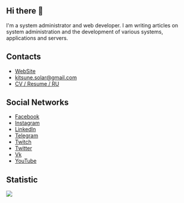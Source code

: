 ## Hi there 👋

I'm a system administrator and web developer. I am writing articles on system administration and the development of various systems, applications and servers.

## Contacts

- [WebSite](https://kitsune.solar/)
- [kitsune.solar@gmail.com](mailto:kitsune.solar@gmail.com)
- [CV / Resume / RU](https://ru-cv.github.io/)

## Social Networks

- [Facebook](https://facebook.com/KitsuneSolar)
- [Instagram](https://instagram.com/KitsuneSolar)
- [LinkedIn](https://linkedin.com/in/KitsuneSolar)
- [Telegram](https://t.me/KitsuneSolar)
- [Twitch](https://twitch.tv/KitsuneSolar)
- [Twitter](https://twitter.com/KitsuneSolar)
- [Vk](https://vk.com/KitsuneSolar)
- [YouTube](https://youtube.com/KitsuneSolar)

## Statistic

![](https://github-readme-stats.vercel.app/api?username=KitsuneSolar&show_icons=true)
